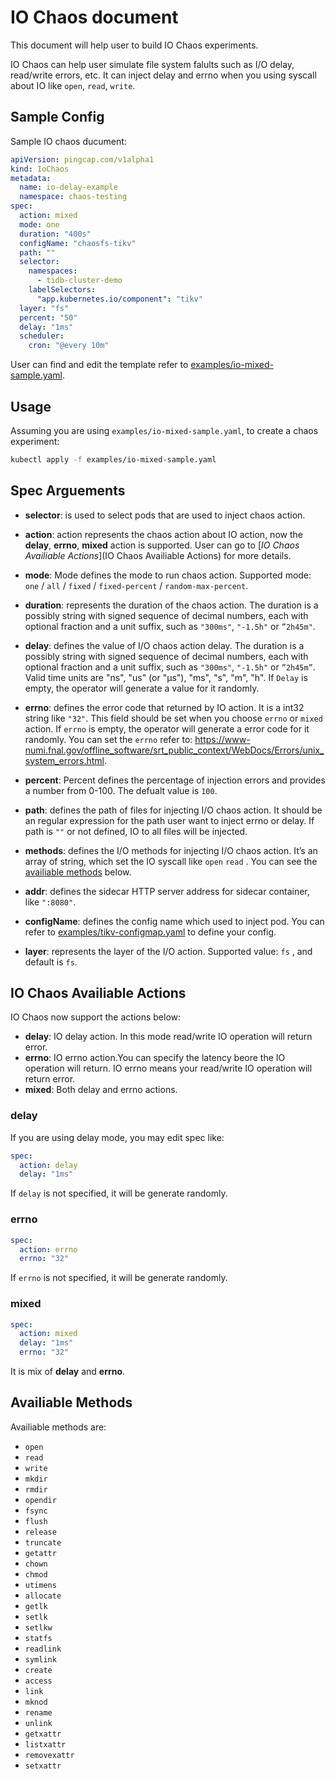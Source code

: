 # IO Chaos document

This document will help user to build IO Chaos experiments. 

IO Chaos can help user simulate file system falults such as I/O delay, read/write errors, etc. It can inject delay and errno when you using syscall about IO like `open`, `read`, `write`. 

## Sample Config

Sample IO chaos ducument:

```yaml
apiVersion: pingcap.com/v1alpha1
kind: IoChaos
metadata:
  name: io-delay-example
  namespace: chaos-testing
spec:
  action: mixed
  mode: one
  duration: "400s"
  configName: "chaosfs-tikv"
  path: ""
  selector:
    namespaces:
      - tidb-cluster-demo
    labelSelectors:
      "app.kubernetes.io/component": "tikv"
  layer: "fs"
  percent: "50"
  delay: "1ms"
  scheduler:
    cron: "@every 10m"	
```

User can find and edit the template refer to [examples/io-mixed-sample.yaml](../examples/io-mixed-sample.yaml).

## Usage

Assuming you are using `examples/io-mixed-sample.yaml`, to create a chaos experiment:

```bash
kubectl apply -f examples/io-mixed-sample.yaml
```

## Spec Arguements

* **selector**: is used to select pods that are used to inject chaos action.

* **action**: action represents the chaos action about IO action, now the **delay**, **errno**,  **mixed** action is supported. User can go to [*IO Chaos Availiable Actions*](IO Chaos Availiable Actions) for more details.
* **mode**: Mode defines the mode to run chaos action. Supported mode: `one` / `all` / `fixed` / `fixed-percent` / `random-max-percent`.
* **duration**: represents the duration of the chaos action. The duration is a possibly string with signed sequence of decimal numbers,  each with optional fraction and a unit suffix, such as `"300ms"`, `"-1.5h"` or `”2h45m"`.
* **delay**: defines the value of I/O chaos action delay. The duration is a possibly string with signed sequence of decimal numbers,  each with optional fraction and a unit suffix, such as `"300ms"`, `"-1.5h"` or `”2h45m”`. Valid time units are "ns", "us" (or "µs"), "ms", "s", "m", "h".
  If `Delay` is empty, the operator will generate a value for it randomly.
* **errno**: defines the error code that returned by IO action. It is a int32 string like `"32"`. This field should be set when you choose `errno`  or `mixed` action. If `errno` is empty, the operator will generate a error code for it randomly. You can set the `errno` refer to: https://www-numi.fnal.gov/offline_software/srt_public_context/WebDocs/Errors/unix_system_errors.html.
* **percent**: Percent defines the percentage of injection errors and provides a number from 0-100. The defualt value is `100`.
* **path**: defines the path of files for injecting I/O chaos action. It should be an regular expression for the path user want to inject errno or delay. If path is `""` or not defined, IO to all files will be injected.
* **methods**: defines the I/O methods for injecting I/O chaos action. It’s an array of string, which set the IO syscall like `open` `read` . You can see the [availiable methods](#availiable-methods) below.
* **addr**: defines the sidecar HTTP server address for sidecar container, like `":8080"`.
* **configName**: defines the config name which used to inject pod. You can refer to [examples/tikv-configmap.yaml](../examples/tikv-configmap.yaml) to define your config.
* **layer**: represents the layer of the I/O action. Supported value: `fs` , and default is `fs`.

## IO Chaos Availiable Actions

IO Chaos now support the actions below:

* **delay**: IO delay action. In this mode read/write IO operation will return error.
* **errno**: IO errno action.You can specify the latency beore the IO operation will return. IO errno means your read/write IO operation will return error.
* **mixed**: Both delay and errno actions.

### delay

If you are using delay mode, you may edit spec like:

```yaml
spec:
  action: delay
  delay: "1ms"
```

If `delay` is not specified, it will be generate randomly.

### errno

```yaml
spec:
  action: errno
  errno: "32"
```

If `errno` is not specified, it will be generate randomly. 

### mixed

````yaml
spec:
  action: mixed
  delay: "1ms"
  errno: "32"
````

It is mix of **delay** and **errno**.

## Availiable Methods

Availiable methods are:

* `open`
* `read`
* `write`
* `mkdir`
* `rmdir`
* `opendir`
* `fsync`
* `flush`
* `release`
* `truncate`
* `getattr`
* `chown`
* `chmod`
* `utimens`
* `allocate`
* `getlk`
* `setlk`
* `setlkw`
* `statfs`
* `readlink`
* `symlink`
* `create`
* `access`
* `link`
* `mknod`
* `rename`
* `unlink`
* `getxattr`
* `listxattr`
* `removexattr`
* `setxattr`